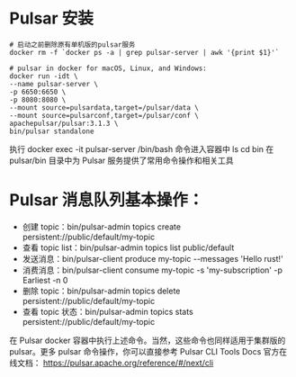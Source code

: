 # Pulsar 安装
    # 启动之前删除原有单机版的pulsar服务
    docker rm -f `docker ps -a | grep pulsar-server | awk '{print $1}'`

    # pulsar in docker for macOS, Linux, and Windows:
    docker run -idt \
    --name pulsar-server \
    -p 6650:6650 \
    -p 8080:8080 \
    --mount source=pulsardata,target=/pulsar/data \
    --mount source=pulsarconf,target=/pulsar/conf \
    apachepulsar/pulsar:3.1.3 \
    bin/pulsar standalone

执行 docker exec -it pulsar-server /bin/bash 命令进入容器中
ls
cd bin
在 pulsar/bin 目录中为 Pulsar 服务提供了常用命令操作和相关工具

# Pulsar 消息队列基本操作：
- 创建 topic：bin/pulsar-admin topics create persistent://public/default/my-topic
- 查看 topic list：bin/pulsar-admin topics list public/default
- 发送消息：bin/pulsar-client produce my-topic --messages 'Hello rust!' 
- 消费消息：bin/pulsar-client consume my-topic -s 'my-subscription' -p Earliest -n 0
- 删除 topic：bin/pulsar-admin topics delete persistent://public/default/my-topic
- 查看 topic 状态：bin/pulsar-admin topics stats persistent://public/default/my-topic

在 Pulsar docker 容器中执行上述命令。当然，这些命令也同样适用于集群版的
pulsar。更多 pulsar 命令操作，你可以直接参考 Pulsar CLI Tools Docs 官方在线文档：
https://pulsar.apache.org/reference/#/next/cli
